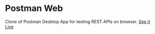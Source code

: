 # Postman Web

Clone of Postman Desktop App for testing REST APIs on browser. [See it Live](https://postman-clone-s2n7.onrender.com)
